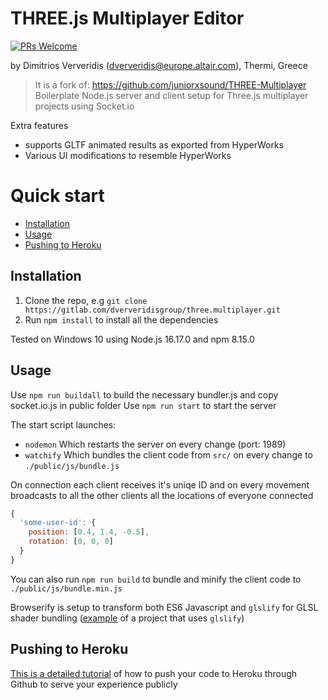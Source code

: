 

# THREE.js Multiplayer Editor 
[![PRs Welcome](https://img.shields.io/badge/PRs-welcome-brightgreen.svg?style=flat-square)](http://makeapullrequest.com)

by Dimitrios Ververidis (dververidis@europe.altair.com),
Thermi, Greece

> It is a fork of: https://github.com/juniorxsound/THREE-Multiplayer 
> Boilerplate Node.js server and client setup for Three.js multiplayer projects using Socket.io

Extra features
- supports GLTF animated results as exported from HyperWorks
- Various UI modifications to resemble HyperWorks


# Quick start

- [Installation](#installation)
- [Usage](#usage)
- [Pushing to Heroku](#pushing-to-heroku)



## Installation
1. Clone the repo, e.g ```git clone https://gitlab.com/dververidisgroup/three.multiplayer.git```
1. Run ```npm install``` to install all the dependencies

Tested on Windows 10 using Node.js 16.17.0 and npm 8.15.0 

## Usage
Use ```npm run buildall``` to build the necessary bundler.js and copy socket.io.js in public folder
Use ```npm run start``` to start the server 


The start script launches:
- ```nodemon``` Which restarts the server on every change (port: 1989)
- ```watchify``` Which bundles the client code from ```src/``` on every change to ```./public/js/bundle.js```



On connection each client receives it's uniqe ID and on every movement broadcasts to all the other clients all the locations of everyone connected
```js
{
  'some-user-id': {
    position: [0.4, 1.4, -0.5],
    rotation: [0, 0, 0]
  }
}
```

You can also run ```npm run build``` to bundle and minify the client code to ```./public/js/bundle.min.js```

Browserify is setup to transform both ES6 Javascript and ```glslify``` for GLSL shader bundling ([example](https://github.com/juniorxsound/DepthKit.js) of a project that uses ```glslify```)

## Pushing to Heroku
[This is a detailed tutorial](https://devcenter.heroku.com/articles/getting-started-with-nodejs#introduction) of how to push your code to Heroku through Github to serve your experience publicly






